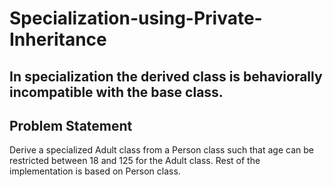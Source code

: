 # Specialization-using-Private-Inheritance
In specialization the derived class is behaviorally incompatible with the base class.
---
## Problem Statement
Derive a specialized Adult class from a Person class such that age can be restricted between 18 and 125 for the Adult class. Rest of the implementation is based on Person class. 
